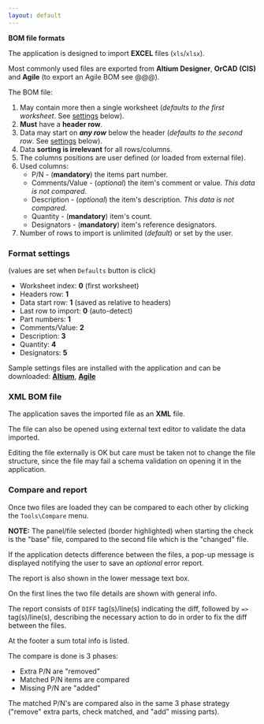 ```yaml
---
layout: default
---
```


**BOM file formats**

The application is designed to import **EXCEL** files (`xls`/`xlsx`).

Most commonly used files are exported from **Altium Designer**, **OrCAD (CIS)** and **Agile** (to export an Agile BOM see @@@).

The BOM file:

1. May contain more then a single worksheet (_defaults to the first worksheet_. See [settings](#format-settings) below).
2. **Must** have a **header row**.
3. Data may start on **_any row_** below the header (_defaults to the second row_. See [settings](#format-settings) below).
4. Data **sorting is irrelevant** for all rows/columns.
5. The columns positions are user defined (or loaded from external file).
6. Used columns:
   - P/N - (**mandatory**) the items part number.
   - Comments/Value - (_optional_) the item's comment or value. _This data is not compared_.
   - Description - (_optional_) the item's description. _This data is not compared_.
   - Quantity - (**mandatory**) item's count.
   - Designators - (**mandatory**) item's reference designators.
7. Number of rows to import is unlimited (_default_) or set by the user.

### Format settings

(values are set when `Defaults` button is click)

- Worksheet index: **0** (first worksheet)
- Headers row: **1**
- Data start row: **1** (saved as relative to headers)
- Last row to import: **0** (auto-detect)
- Part numbers: **1**
- Comments/Value: **2**
- Description: **3**
- Quantity: **4**
- Designators: **5**

Sample settings files are installed with the application and can be downloaded:
[**Altium**](./altium.xml), [**Agile**](./agile.xml)

### XML BOM file

The application saves the imported file as an **XML** file.

The file can also be opened using external text editor to validate the data imported.

Editing the file externally is OK but care must be taken not to change the file structure, since the file may fail a schema validation on opening it in the application.

### Compare and report

Once two files are loaded they can be compared to each other by clicking the `Tools\Compare` menu.

**NOTE:** The panel/file selected (border highlighted) when starting the check is the "base" file, compared to the second file which is the "changed" file.

If the application detects difference between the files, a pop-up message is displayed notifying the user to save an _optional_ error report.

The report is also shown in the lower message text box.

On the first lines the two file details are shown with general info.

The report consists of `DIFF` tag(s)/line(s) indicating the diff, followed by `=>` tag(s)/line(s), describing the necessary action to do in order to fix the diff between the files.

At the footer a sum total info is listed.

The compare is done is 3 phases:

- Extra P/N are "removed"
- Matched P/N items are compared
- Missing P/N are "added"

The matched P/N's are compared also in the same 3 phase strategy ("remove" extra parts, check matched, and "add" missing parts).
